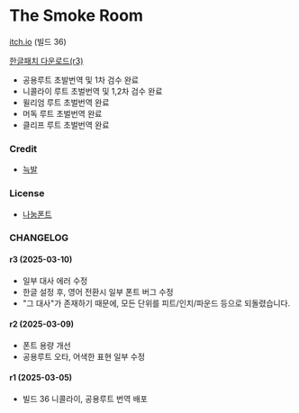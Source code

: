 # The Smoke Room

[itch.io](https://thegoodnightfellowship.itch.io/the-smoke-room) (빌드 36)

[한글패치 다운로드(r3)](https://github.com/smoking-tiger/fvn-translation/releases/download/tsr_b36_r3/TSR_b36_r3.zip)

- 공용루트 초발번역 및 1차 검수 완료
- 니콜라이 루트 초벌번역 및 1,2차 검수 완료
- 윌리엄 루트 초벌번역 완료
- 머독 루트 초벌번역 완료
- 클리프 루트 초벌번역 완료

### Credit
- [늑발](https://x.com/frostwolfclaw)

### License
- [나눔폰트](https://help.naver.com/service/30016/contents/18088?osType=PC&lang=ko)

### CHANGELOG

#### r3 (2025-03-10)

- 일부 대사 에러 수정
- 한글 설정 후, 영어 전환시 일부 폰트 버그 수정
- "그 대사"가 존재하기 때문에, 모든 단위를 피트/인치/파운드 등으로 되돌렸습니다.

#### r2 (2025-03-09)

- 폰트 용량 개선
- 공용루트 오타, 어색한 표현 일부 수정

#### r1 (2025-03-05)

- 빌드 36 니콜라이, 공용루트 번역 배포
